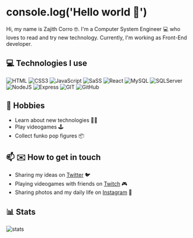 # console.log('Hello world 👋')

Hi, my name is Zajith Corro 🤓. I'm a Computer System Engineer 💻 who loves to read and try new technology. Currently, I'm working as Front-End developer.

## 💻 Technologies I use

  ![HTML](https://img.shields.io/badge/HTML5-E34F26?style=for-the-badge&logo=html5&logoColor=white) ![CSS3](https://img.shields.io/badge/CSS3-1572B6?style=for-the-badge&logo=css3&logoColor=white) ![JavaScript](https://img.shields.io/badge/JavaScript-323330?style=for-the-badge&logo=javascript&logoColor=F7DF1E)  ![SaSS](https://img.shields.io/badge/Sass-CC6699?style=for-the-badge&logo=sass&logoColor=white) ![React](https://img.shields.io/badge/React-20232A?style=for-the-badge&logo=react&logoColor=61DAFB) ![MySQL](https://img.shields.io/badge/MySQL-00000F?style=for-the-badge&logo=mysql&logoColor=white) ![SQLServer](https://img.shields.io/badge/Microsoft%20SQL%20Server-CC2927?style=for-the-badge&logo=microsoft%20sql%20server&logoColor=white) ![NodeJS](https://img.shields.io/badge/Node.js-339933?style=for-the-badge&logo=nodedotjs&logoColor=white) ![Express](https://img.shields.io/badge/Express.js-000000?style=for-the-badge&logo=express&logoColor=white) ![GIT](https://img.shields.io/badge/Git-F05032?style=for-the-badge&logo=git&logoColor=white) ![GitHub](https://img.shields.io/badge/GitHub-100000?style=for-the-badge&logo=github&logoColor=white)

## 🎯 Hobbies 

- Learn about new technologies 👨‍💻 
- Play videogames 🕹️
- Collect funko pop figures 📦

## 📫 ✉️ How to get in touch 

- Sharing my ideas on [Twitter](https://twitter.com/ZaJithCv) 🐦
- Playing videogames with friends on [Twitch](https://www.twitch.tv/zajithcorro) 🎮
- Sharing photos and my daily life on [Instagram](https://www.instagram.com/ZajithCv) 📸

## 📊 Stats
![stats](https://github-readme-stats.vercel.app/api?username=zajithcorro&show_icons=true&theme=swift)
